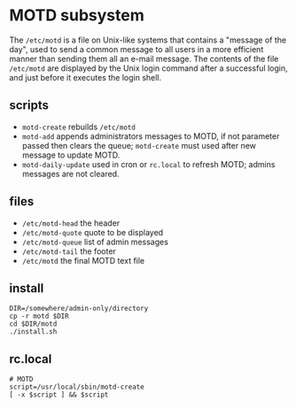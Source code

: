 # MOTD subsystem

The `/etc/motd` is a file on Unix-like systems that contains a "message of the day", used to send a common message to all users in a more efficient manner than sending them all an e-mail message. The contents of the file `/etc/motd` are displayed by the Unix login command after a successful login, and just before it executes the login shell.

## scripts

* `motd-create` rebuilds `/etc/motd`
* `motd-add` appends administrators messages to MOTD, if not parameter passed then clears the queue;
  `motd-create` must used after new message to update MOTD.
* `motd-daily-update` used in cron or `rc.local` to refresh MOTD; admins messages are not cleared.

## files

* `/etc/motd-head` the header
* `/etc/motd-quote` quote to be displayed
* `/etc/motd-queue` list of admin messages
* `/etc/motd-tail` the footer
* `/etc/motd` the final MOTD text file

## install

```
DIR=/somewhere/admin-only/directory
cp -r motd $DIR
cd $DIR/motd
./install.sh
```

## rc.local

```
# MOTD
script=/usr/local/sbin/motd-create
[ -x $script ] && $script
```
